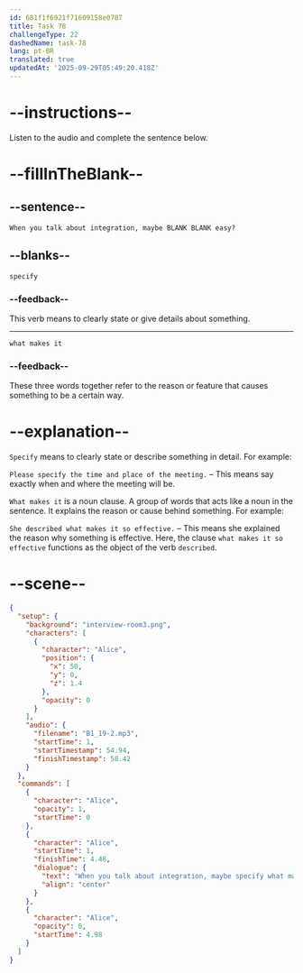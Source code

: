 ```yaml
---
id: 681f1f6921f71609158e0787
title: Task 78
challengeType: 22
dashedName: task-78
lang: pt-BR
translated: true
updatedAt: '2025-09-29T05:49:20.418Z'
---
```


<!-- (Audio) Alice: When you talk about integration, maybe specify what makes it easy? -->

# --instructions--

Listen to the audio and complete the sentence below.

# --fillInTheBlank--

## --sentence--

`When you talk about integration, maybe BLANK BLANK easy?`

## --blanks--

`specify`

### --feedback--

This verb means to clearly state or give details about something.

---

`what makes it`

### --feedback--

These three words together refer to the reason or feature that causes something to be a certain way.

# --explanation--

`Specify` means to clearly state or describe something in detail. For example:

`Please specify the time and place of the meeting.` – This means say exactly when and where the meeting will be.

`What makes it` is a noun clause. A group of words that acts like a noun in the sentence. It explains the reason or cause behind something. For example:

`She described what makes it so effective.` – This means she explained the reason why something is effective. Here, the clause `what makes it so effective` functions as the object of the verb `described`.

# --scene--

```json
{
  "setup": {
    "background": "interview-room3.png",
    "characters": [
      {
        "character": "Alice",
        "position": {
          "x": 50,
          "y": 0,
          "z": 1.4
        },
        "opacity": 0
      }
    ],
    "audio": {
      "filename": "B1_19-2.mp3",
      "startTime": 1,
      "startTimestamp": 54.94,
      "finishTimestamp": 58.42
    }
  },
  "commands": [
    {
      "character": "Alice",
      "opacity": 1,
      "startTime": 0
    },
    {
      "character": "Alice",
      "startTime": 1,
      "finishTime": 4.48,
      "dialogue": {
        "text": "When you talk about integration, maybe specify what makes it easy?",
        "align": "center"
      }
    },
    {
      "character": "Alice",
      "opacity": 0,
      "startTime": 4.98
    }
  ]
}
```
